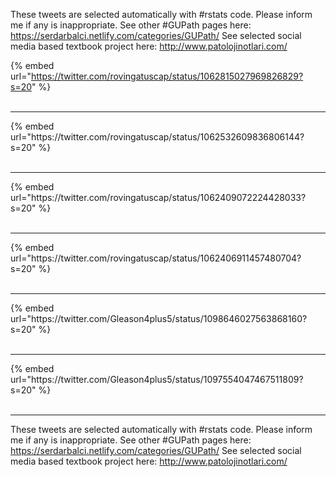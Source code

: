 

These tweets are selected automatically with #rstats code. Please inform me if any is inappropriate.
See other #GUPath pages here: https://serdarbalci.netlify.com/categories/GUPath/ 
See selected social media based textbook project here: http://www.patolojinotlari.com/

{% embed url="https://twitter.com/rovingatuscap/status/1062815027969826829?s=20" %}<br>
<br>
<hr>
{% embed url="https://twitter.com/rovingatuscap/status/1062532609836806144?s=20" %}<br>
<br>
<hr>
{% embed url="https://twitter.com/rovingatuscap/status/1062409072224428033?s=20" %}<br>
<br>
<hr>
{% embed url="https://twitter.com/rovingatuscap/status/1062406911457480704?s=20" %}<br>
<br>
<hr>
{% embed url="https://twitter.com/Gleason4plus5/status/1098646027563868160?s=20" %}<br>
<br>
<hr>
{% embed url="https://twitter.com/Gleason4plus5/status/1097554047467511809?s=20" %}<br>
<br>
<hr>


These tweets are selected automatically with #rstats code. Please inform me if any is inappropriate.
See other #GUPath pages here: https://serdarbalci.netlify.com/categories/GUPath/ 
See selected social media based textbook project here: http://www.patolojinotlari.com/
